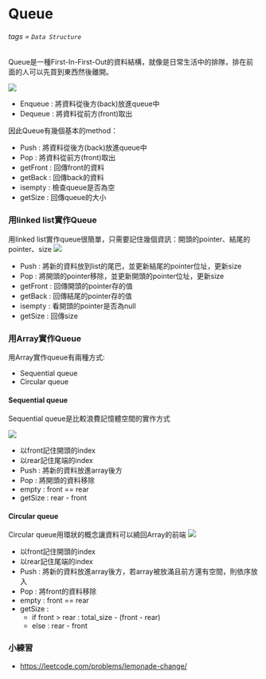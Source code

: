 # Queue
###### tags = `Data Structure`

Queue是一種First-In-First-Out的資料結構，就像是日常生活中的排隊，排在前面的人可以先買到東西然後離開。

![](https://i.imgur.com/C0dvAbq.png)

* Enqueue : 將資料從後方(back)放進queue中
* Dequeue : 將資料從前方(front)取出

因此Queue有幾個基本的method：
* Push : 將資料從後方(back)放進queue中
* Pop : 將資料從前方(front)取出
* getFront : 回傳front的資料
* getBack : 回傳back的資料
* isempty : 檢查queue是否為空
* getSize : 回傳queue的大小


### 用linked list實作Queue

用linked list實作queue很簡單，只需要記住幾個資訊：開頭的pointer、結尾的pointer、size
![](https://i.imgur.com/6BeOeza.png)


* Push : 將新的資料放到list的尾巴，並更新結尾的pointer位址，更新size
* Pop : 將開頭的pointer移除，並更新開頭的pointer位址，更新size
* getFront : 回傳開頭的pointer存的值
* getBack : 回傳結尾的pointer存的值
* isempty : 看開頭的pointer是否為null
* getSize : 回傳size

### 用Array實作Queue 

用Array實作queue有兩種方式:
* Sequential queue
* Circular queue

#### Sequential queue
Sequential queue是比較浪費記憶體空間的實作方式

![](https://i.imgur.com/AQc2sLG.png)


* 以front記住開頭的index
* 以rear記住尾端的index
* Push : 將新的資料放進array後方
* Pop : 將開頭的資料移除
* empty : front == rear
* getSize : rear - front

#### Circular queue
Circular queue用環狀的概念讓資料可以繞回Array的前端
![](https://i.imgur.com/vzNyXYa.png)

* 以front記住開頭的index
* 以rear記住尾端的index
* Push : 將新的資料放進array後方，若array被放滿且前方還有空間，則依序放入
* Pop : 將front的資料移除
* empty : front == rear
* getSize : 
    * if front > rear : total_size - (front - rear)
    * else : rear - front

### 小練習
* https://leetcode.com/problems/lemonade-change/



